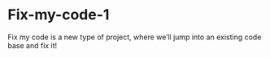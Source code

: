 # Fix-my-code-1
Fix my code is a new type of project, where we’ll jump into an existing code base and fix it!
